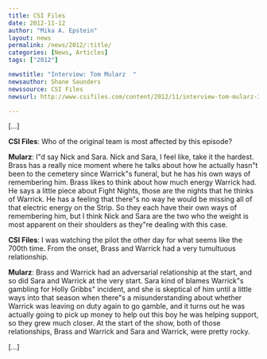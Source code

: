 ```yaml
---
title: CSI Files
date: 2012-11-12
author: "Mika A. Epstein"
layout: news
permalink: /news/2012/:title/
categories: [News, Articles]
tags: ["2012"]

newstitle: "Interview: Tom Mularz  "
newsauthor: Shane Saunders  
newssource: CSI Files  
newsurl: http://www.csifiles.com/content/2012/11/interview-tom-mularz-3/  

---
```


[...]

**CSI Files**: Who of the original team is most affected by this episode?

**Mularz**: I"d say Nick and Sara. Nick and Sara, I feel like, take it the hardest. Brass has a really nice moment where he talks about how he actually hasn"t been to the cemetery since Warrick"s funeral, but he has his own ways of remembering him. Brass likes to think about how much energy Warrick had. He says a little piece about Fight Nights, those are the nights that he thinks of Warrick. He has a feeling that there"s no way he would be missing all of that electric energy on the Strip. So they each have their own ways of remembering him, but I think Nick and Sara are the two who the weight is most apparent on their shoulders as they"re dealing with this case.

**CSI Files**: I was watching the pilot the other day for what seems like the 700th time. From the onset, Brass and Warrick had a very tumultuous relationship.

**Mularz**: Brass and Warrick had an adversarial relationship at the start, and so did Sara and Warrick at the very start. Sara kind of blames Warrick"s gambling for Holly Gribbs" incident, and she is skeptical of him until a little ways into that season when there"s a misunderstanding about whether Warrick was leaving on duty again to go gamble, and it turns out he was actually going to pick up money to help out this boy he was helping support, so they grew much closer. At the start of the show, both of those relationships, Brass and Warrick and Sara and Warrick, were pretty rocky.

[...]  
